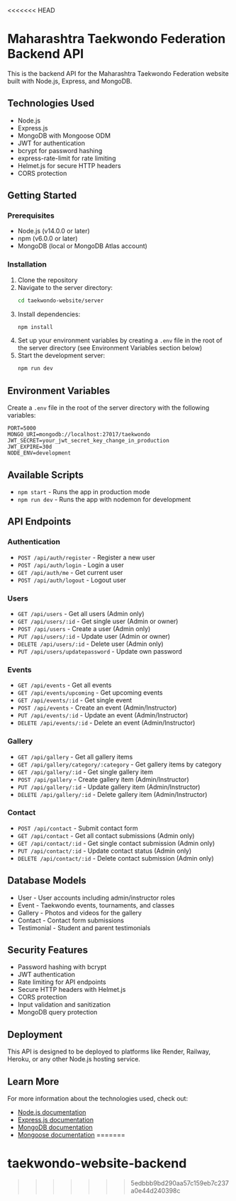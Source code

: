 <<<<<<< HEAD
# Maharashtra Taekwondo Federation Backend API

This is the backend API for the Maharashtra Taekwondo Federation website built with Node.js, Express, and MongoDB.

## Technologies Used

- Node.js
- Express.js
- MongoDB with Mongoose ODM
- JWT for authentication
- bcrypt for password hashing
- express-rate-limit for rate limiting
- Helmet.js for secure HTTP headers
- CORS protection

## Getting Started

### Prerequisites

- Node.js (v14.0.0 or later)
- npm (v6.0.0 or later)
- MongoDB (local or MongoDB Atlas account)

### Installation

1. Clone the repository
2. Navigate to the server directory:
   ```bash
   cd taekwondo-website/server
   ```
3. Install dependencies:
   ```bash
   npm install
   ```
4. Set up your environment variables by creating a `.env` file in the root of the server directory (see Environment Variables section below)
5. Start the development server:
   ```bash
   npm run dev
   ```

## Environment Variables

Create a `.env` file in the root of the server directory with the following variables:

```
PORT=5000
MONGO_URI=mongodb://localhost:27017/taekwondo
JWT_SECRET=your_jwt_secret_key_change_in_production
JWT_EXPIRE=30d
NODE_ENV=development
```

## Available Scripts

- `npm start` - Runs the app in production mode
- `npm run dev` - Runs the app with nodemon for development

## API Endpoints

### Authentication
- `POST /api/auth/register` - Register a new user
- `POST /api/auth/login` - Login a user
- `GET /api/auth/me` - Get current user
- `POST /api/auth/logout` - Logout user

### Users
- `GET /api/users` - Get all users (Admin only)
- `GET /api/users/:id` - Get single user (Admin or owner)
- `POST /api/users` - Create a user (Admin only)
- `PUT /api/users/:id` - Update user (Admin or owner)
- `DELETE /api/users/:id` - Delete user (Admin only)
- `PUT /api/users/updatepassword` - Update own password

### Events
- `GET /api/events` - Get all events
- `GET /api/events/upcoming` - Get upcoming events
- `GET /api/events/:id` - Get single event
- `POST /api/events` - Create an event (Admin/Instructor)
- `PUT /api/events/:id` - Update an event (Admin/Instructor)
- `DELETE /api/events/:id` - Delete an event (Admin/Instructor)

### Gallery
- `GET /api/gallery` - Get all gallery items
- `GET /api/gallery/category/:category` - Get gallery items by category
- `GET /api/gallery/:id` - Get single gallery item
- `POST /api/gallery` - Create gallery item (Admin/Instructor)
- `PUT /api/gallery/:id` - Update gallery item (Admin/Instructor)
- `DELETE /api/gallery/:id` - Delete gallery item (Admin/Instructor)

### Contact
- `POST /api/contact` - Submit contact form
- `GET /api/contact` - Get all contact submissions (Admin only)
- `GET /api/contact/:id` - Get single contact submission (Admin only)
- `PUT /api/contact/:id` - Update contact status (Admin only)
- `DELETE /api/contact/:id` - Delete contact submission (Admin only)

## Database Models

- User - User accounts including admin/instructor roles
- Event - Taekwondo events, tournaments, and classes
- Gallery - Photos and videos for the gallery
- Contact - Contact form submissions
- Testimonial - Student and parent testimonials

## Security Features

- Password hashing with bcrypt
- JWT authentication
- Rate limiting for API endpoints
- Secure HTTP headers with Helmet.js
- CORS protection
- Input validation and sanitization
- MongoDB query protection

## Deployment

This API is designed to be deployed to platforms like Render, Railway, Heroku, or any other Node.js hosting service.

## Learn More

For more information about the technologies used, check out:

- [Node.js documentation](https://nodejs.org/)
- [Express.js documentation](https://expressjs.com/)
- [MongoDB documentation](https://docs.mongodb.com/)
- [Mongoose documentation](https://mongoosejs.com/) 
=======
# taekwondo-website-backend
>>>>>>> 5edbbb9bd290aa57c159eb7c237a0e44d240398c
